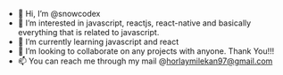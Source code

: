 - 👋 Hi, I’m @snowcodex
- 👀 I’m interested in javascript, reactjs, react-native and basically everything that is related to javascript.
- 🌱 I’m currently learning javascript and react
- 💞️ I’m looking to collaborate on any projects with anyone. Thank You!!!
- 📫 You can reach me through my mail @horlaymilekan97@gmail.com

<!---
snowcodex/snowcodex is a ✨ special ✨ repository because its `README.md` (this file) appears on your GitHub profile.
You can click the Preview link to take a look at your changes.
--->

